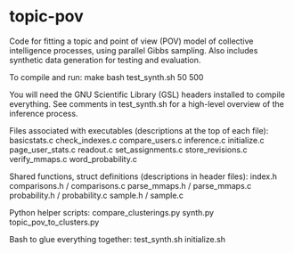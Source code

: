 topic-pov
=========

Code for fitting a topic and point of view (POV) model of collective
intelligence processes, using parallel Gibbs sampling. Also includes
synthetic data generation for testing and evaluation.

To compile and run:
make
bash test_synth.sh 50 500

You will need the GNU Scientific Library (GSL) headers installed to
compile everything. See comments in test_synth.sh for a high-level
overview of the inference process.

Files associated with executables (descriptions at the top of each file):
basicstats.c
check_indexes.c
compare_users.c
inference.c
initialize.c
page_user_stats.c
readout.c
set_assignments.c
store_revisions.c
verify_mmaps.c
word_probability.c

Shared functions, struct definitions (descriptions in header files):
index.h
comparisons.h / comparisons.c
parse_mmaps.h / parse_mmaps.c
probability.h / probability.c
sample.h / sample.c

Python helper scripts:
compare_clusterings.py
synth.py
topic_pov_to_clusters.py

Bash to glue everything together:
test_synth.sh
initialize.sh